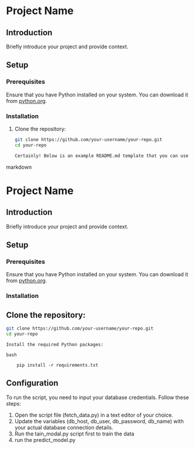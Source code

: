 # Project Name

## Introduction

Briefly introduce your project and provide context.

## Setup

### Prerequisites

Ensure that you have Python installed on your system. You can download it from [python.org](https://www.python.org/downloads/).

### Installation

1. Clone the repository:

   ```bash
   git clone https://github.com/your-username/your-repo.git
   cd your-repo

   Certainly! Below is an example README.md template that you can use to instruct users on how to input their database credentials in your Python script:

markdown

# Project Name

## Introduction

Briefly introduce your project and provide context.

## Setup

### Prerequisites

Ensure that you have Python installed on your system. You can download it from [python.org](https://www.python.org/downloads/).

### Installation

## Clone the repository:

   ```bash
   git clone https://github.com/your-username/your-repo.git
   cd your-repo
   ```
    Install the required Python packages:

    bash
```
    pip install -r requirements.txt
```
## Configuration

To run the script, you need to input your database credentials. Follow these steps:

1.    Open the script file (fetch_data.py) in a text editor of your choice.
2.   Update the variables (db_host, db_user, db_password, db_name) with your actual database connection details.
3.  Run the tain_modal.py script first to train the data
4. run the predict_model.py
